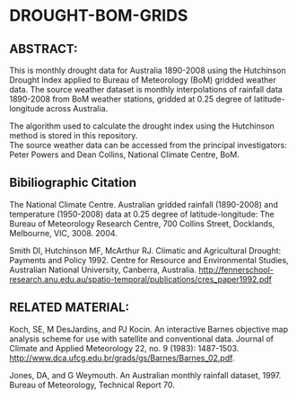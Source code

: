 DROUGHT-BOM-GRIDS
=================

ABSTRACT:
----
This is monthly drought data for Australia 1890-2008 using the Hutchinson Drought Index applied to Bureau of Meteorology (BoM) gridded weather data.  The source weather dataset is monthly interpolations of rainfall data 1890-2008 from BoM weather stations, gridded at 0.25 degree of latitude-longitude across Australia.

The algorithm used to calculate the drought index using the Hutchinson method is stored in this repository.  
The source weather data can be accessed from the principal investigators:  Peter Powers and Dean Collins, National Climate Centre, BoM.


Bibiliographic Citation
----
The National Climate Centre. Australian gridded rainfall (1890-2008) and temperature (1950-2008) data at 0.25 degree of latitude-longitude: The Bureau of Meteorology Research Centre, 700 Collins Street, Docklands, Melbourne, VIC, 3008. 2004.

Smith DI, Hutchinson MF, McArthur RJ. Climatic and Agricultural Drought: Payments and Policy 1992. Centre for Resource and Environmental Studies, Australian National University, Canberra, Australia. http://fennerschool-research.anu.edu.au/spatio-temporal/publications/cres_paper1992.pdf

RELATED MATERIAL:
----

Koch, SE, M DesJardins, and PJ Kocin. An interactive Barnes objective map analysis scheme for use with satellite and conventional data. Journal of Climate and Applied Meteorology 22, no. 9 (1983): 1487-1503. http://www.dca.ufcg.edu.br/grads/gs/Barnes/Barnes_02.pdf.

Jones, DA, and G Weymouth. An Australian monthly rainfall dataset, 1997. Bureau of Meteorology, Technical Report 70.

